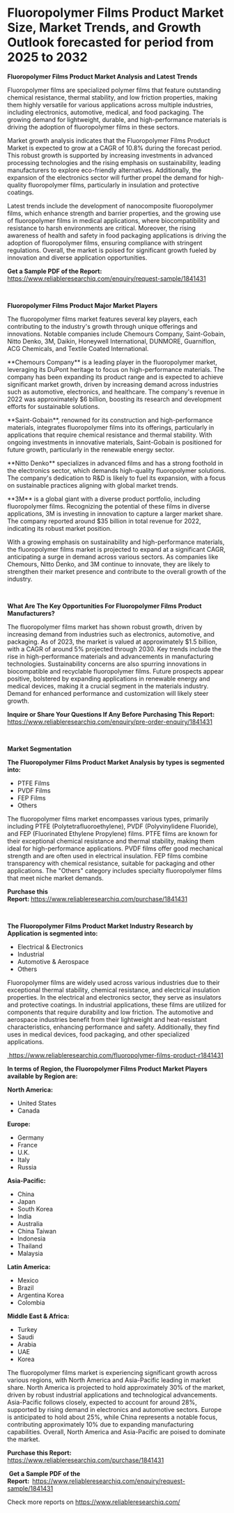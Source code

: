 <p><h1>Fluoropolymer Films Product Market Size, Market Trends, and Growth Outlook forecasted for period from 2025 to 2032</h1></p><p><strong>Fluoropolymer Films Product Market Analysis and Latest Trends</strong></p>
<p><p>Fluoropolymer films are specialized polymer films that feature outstanding chemical resistance, thermal stability, and low friction properties, making them highly versatile for various applications across multiple industries, including electronics, automotive, medical, and food packaging. The growing demand for lightweight, durable, and high-performance materials is driving the adoption of fluoropolymer films in these sectors.</p><p>Market growth analysis indicates that the Fluoropolymer Films Product Market is expected to grow at a CAGR of 10.8% during the forecast period. This robust growth is supported by increasing investments in advanced processing technologies and the rising emphasis on sustainability, leading manufacturers to explore eco-friendly alternatives. Additionally, the expansion of the electronics sector will further propel the demand for high-quality fluoropolymer films, particularly in insulation and protective coatings.</p><p>Latest trends include the development of nanocomposite fluoropolymer films, which enhance strength and barrier properties, and the growing use of fluoropolymer films in medical applications, where biocompatibility and resistance to harsh environments are critical. Moreover, the rising awareness of health and safety in food packaging applications is driving the adoption of fluoropolymer films, ensuring compliance with stringent regulations. Overall, the market is poised for significant growth fueled by innovation and diverse application opportunities.</p></p>
<p><strong>Get a Sample PDF of the Report:&nbsp;</strong> <a href="https://www.reliableresearchiq.com/enquiry/request-sample/1841431?utm_campaign=2224&utm_medium=2&utm_source=Github&utm_content=ia&utm_term=03022025&utm_id=fluoropolymer-films-product">https://www.reliableresearchiq.com/enquiry/request-sample/1841431</a></p>
<p>&nbsp;</p>
<p><strong>Fluoropolymer Films Product Major Market Players</strong></p>
<p><p>The fluoropolymer films market features several key players, each contributing to the industry's growth through unique offerings and innovations. Notable companies include Chemours Company, Saint-Gobain, Nitto Denko, 3M, Daikin, Honeywell International, DUNMORE, Guarniflon, ACG Chemicals, and Textile Coated International.</p><p>**Chemours Company** is a leading player in the fluoropolymer market, leveraging its DuPont heritage to focus on high-performance materials. The company has been expanding its product range and is expected to achieve significant market growth, driven by increasing demand across industries such as automotive, electronics, and healthcare. The company's revenue in 2022 was approximately $6 billion, boosting its research and development efforts for sustainable solutions.</p><p>**Saint-Gobain**, renowned for its construction and high-performance materials, integrates fluoropolymer films into its offerings, particularly in applications that require chemical resistance and thermal stability. With ongoing investments in innovative materials, Saint-Gobain is positioned for future growth, particularly in the renewable energy sector.</p><p>**Nitto Denko** specializes in advanced films and has a strong foothold in the electronics sector, which demands high-quality fluoropolymer solutions. The company's dedication to R&D is likely to fuel its expansion, with a focus on sustainable practices aligning with global market trends.</p><p>**3M** is a global giant with a diverse product portfolio, including fluoropolymer films. Recognizing the potential of these films in diverse applications, 3M is investing in innovation to capture a larger market share. The company reported around $35 billion in total revenue for 2022, indicating its robust market position.</p><p>With a growing emphasis on sustainability and high-performance materials, the fluoropolymer films market is projected to expand at a significant CAGR, anticipating a surge in demand across various sectors. As companies like Chemours, Nitto Denko, and 3M continue to innovate, they are likely to strengthen their market presence and contribute to the overall growth of the industry.</p></p>
<p>&nbsp;</p>
<p><strong>What Are The Key Opportunities For Fluoropolymer Films Product Manufacturers?</strong></p>
<p><p>The fluoropolymer films market has shown robust growth, driven by increasing demand from industries such as electronics, automotive, and packaging. As of 2023, the market is valued at approximately $1.5 billion, with a CAGR of around 5% projected through 2030. Key trends include the rise in high-performance materials and advancements in manufacturing technologies. Sustainability concerns are also spurring innovations in biocompatible and recyclable fluoropolymer films. Future prospects appear positive, bolstered by expanding applications in renewable energy and medical devices, making it a crucial segment in the materials industry. Demand for enhanced performance and customization will likely steer growth.</p></p>
<p><strong>Inquire or Share Your Questions If Any Before Purchasing This Report:</strong> <a href="https://www.reliableresearchiq.com/enquiry/pre-order-enquiry/1841431?utm_campaign=2224&utm_medium=2&utm_source=Github&utm_content=ia&utm_term=03022025&utm_id=fluoropolymer-films-product">https://www.reliableresearchiq.com/enquiry/pre-order-enquiry/1841431</a></p>
<p>&nbsp;</p>
<p><strong>Market Segmentation</strong></p>
<p><strong>The Fluoropolymer Films Product Market Analysis by types is segmented into:</strong></p>
<p><ul><li>PTFE Films</li><li>PVDF Films</li><li>FEP Films</li><li>Others</li></ul></p>
<p><p>The fluoropolymer films market encompasses various types, primarily including PTFE (Polytetrafluoroethylene), PVDF (Polyvinylidene Fluoride), and FEP (Fluorinated Ethylene Propylene) films. PTFE films are known for their exceptional chemical resistance and thermal stability, making them ideal for high-performance applications. PVDF films offer good mechanical strength and are often used in electrical insulation. FEP films combine transparency with chemical resistance, suitable for packaging and other applications. The "Others" category includes specialty fluoropolymer films that meet niche market demands.</p></p>
<p><strong>Purchase this Report:&nbsp;</strong><a href="https://www.reliableresearchiq.com/purchase/1841431?utm_campaign=2224&utm_medium=2&utm_source=Github&utm_content=ia&utm_term=03022025&utm_id=fluoropolymer-films-product">https://www.reliableresearchiq.com/purchase/1841431</a></p>
<p>&nbsp;</p>
<p><strong>The Fluoropolymer Films Product Market Industry Research by Application is segmented into:</strong></p>
<p><ul><li>Electrical & Electronics</li><li>Industrial</li><li>Automotive & Aerospace</li><li>Others</li></ul></p>
<p><p>Fluoropolymer films are widely used across various industries due to their exceptional thermal stability, chemical resistance, and electrical insulation properties. In the electrical and electronics sector, they serve as insulators and protective coatings. In industrial applications, these films are utilized for components that require durability and low friction. The automotive and aerospace industries benefit from their lightweight and heat-resistant characteristics, enhancing performance and safety. Additionally, they find uses in medical devices, food packaging, and other specialized applications.</p></p>
<p><a href="https://www.reliableresearchiq.com/fluoropolymer-films-product-r1841431?utm_campaign=2224&utm_medium=2&utm_source=Github&utm_content=ia&utm_term=03022025&utm_id=fluoropolymer-films-product">&nbsp;https://www.reliableresearchiq.com/fluoropolymer-films-product-r1841431</a></p>
<p><strong>In terms of Region, the Fluoropolymer Films Product Market Players available by Region are:</strong></p>
<p>
    <p> <strong> North America: </strong>
        <ul>
            <li>United States</li>
            <li>Canada</li>
        </ul>
        </p> 
    <p> <strong> Europe: </strong>
        <ul>
            <li>Germany</li>
            <li>France</li>
            <li>U.K.</li>
            <li>Italy</li>
            <li>Russia</li>
        </ul>
        </p> 
    <p> <strong> Asia-Pacific: </strong>
        <ul>
            <li>China</li>
            <li>Japan</li>
            <li>South Korea</li>
            <li>India</li>
            <li>Australia</li>
            <li>China Taiwan</li>
            <li>Indonesia</li>
            <li>Thailand</li>
            <li>Malaysia</li>
        </ul>
        </p> 
    <p> <strong> Latin America: </strong>
        <ul>
            <li>Mexico</li>
            <li>Brazil</li>
            <li>Argentina Korea</li>
            <li>Colombia</li>
        </ul>
        </p> 
    <p> <strong> Middle East & Africa: </strong>
        <ul>
            <li>Turkey</li>
            <li>Saudi</li>
            <li>Arabia</li>
            <li>UAE</li>
            <li>Korea</li>
        </ul>
    </p>
    </p>
<p><p>The fluoropolymer films market is experiencing significant growth across various regions, with North America and Asia-Pacific leading in market share. North America is projected to hold approximately 30% of the market, driven by robust industrial applications and technological advancements. Asia-Pacific follows closely, expected to account for around 28%, supported by rising demand in electronics and automotive sectors. Europe is anticipated to hold about 25%, while China represents a notable focus, contributing approximately 10% due to expanding manufacturing capabilities. Overall, North America and Asia-Pacific are poised to dominate the market.</p></p>
<p><strong>Purchase this Report: </strong><a href="https://www.reliableresearchiq.com/purchase/1841431?utm_campaign=2224&utm_medium=2&utm_source=Github&utm_content=ia&utm_term=03022025&utm_id=fluoropolymer-films-product">https://www.reliableresearchiq.com/purchase/1841431</a></p>
<p>&nbsp;<strong>Get a Sample PDF of the Report:&nbsp;&nbsp;</strong><a href="https://www.reliableresearchiq.com/enquiry/request-sample/1841431?utm_campaign=2224&utm_medium=2&utm_source=Github&utm_content=ia&utm_term=03022025&utm_id=fluoropolymer-films-product">https://www.reliableresearchiq.com/enquiry/request-sample/1841431</a></p>
<p><strong></strong></p>
<p>Check more reports on <a href="https://www.reliableresearchiq.com/?utm_campaign=2224&utm_medium=2&utm_source=Github&utm_content=ia&utm_term=03022025&utm_id=fluoropolymer-films-product">https://www.reliableresearchiq.com/</a></p>